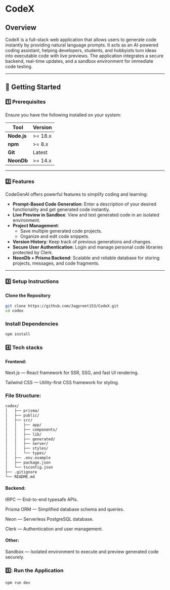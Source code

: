 # CodeX

## Overview

CodeX is a full-stack web application that allows users to generate code instantly by providing natural language prompts. It acts as an AI-powered coding assistant, helping developers, students, and hobbyists turn ideas into executable code with live previews. The application integrates a secure backend, real-time updates, and a sandbox environment for immediate code testing.

---

## 🚀 Getting Started

### 1️⃣ Prerequisites

Ensure you have the following installed on your system:

| Tool         | Version  |
|--------------|----------|
| **Node.js**  | >= 18.x  |
| **npm**      | >= 8.x   |
| **Git**      | Latest   |
| **NeonDb** | >= 14.x |

---

### 2️⃣ Features

CodeGenAI offers powerful features to simplify coding and learning:

- **Prompt-Based Code Generation**: Enter a description of your desired functionality and get generated code instantly.
- **Live Preview in Sandbox**: View and test generated code in an isolated environment.
- **Project Management**:
  - Save multiple generated code projects.
  - Organize and edit code snippets.
- **Version History**: Keep track of previous generations and changes.
- **Secure User Authentication**: Login and manage personal code libraries protected by Clerk.
- **NeonDb + Prisma Backend**: Scalable and reliable database for storing projects, messages, and code fragments.

---

### 3️⃣ Setup Instructions

#### Clone the Repository

```bash
git clone https://github.com/Jagpreet153/CodeX.git
cd codex

```
### Install Dependencies

```bash
npm install
```

### 4️⃣ Tech stacks 

#### Frontend:

Next.js — React framework for SSR, SSG, and fast UI rendering.

Tailwind CSS — Utility-first CSS framework for styling.


### File Structure: 

``` bash
codex/
│   ├── prisma/                  
│   ├── public/                   
│   ├── src/
│   │   ├── app/                  
│   │   ├── components/           
│   │   ├── lib/                  
│   │   ├── generated/            
│   │   ├── server/                
│   │   ├── styles/               
│   │   └── types/          
│   ├── .env.example         
│   ├── package.json
│   └── tsconfig.json
├── .gitignore                    
└── README.md
```



#### Backend:
tRPC — End-to-end typesafe APIs.

Prisma ORM — Simplified database schema and queries.

Neon — Serverless PostgreSQL database.

Clerk — Authentication and user management.

#### Other:
Sandbox — Isolated environment to execute and preview generated code securely.

### 5️⃣: Run the Application

```bash
npm run dev
```

